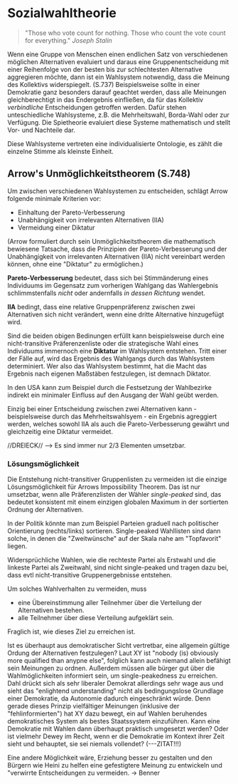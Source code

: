 # Sozialwahltheorie

> "Those who vote count for nothing.
> Those who count the vote count for everything."
> *Joseph Stalin*

Wenn eine Gruppe von Menschen einen endlichen Satz von verschiedenen möglichen Alternativen evaluiert und daraus eine Gruppenentscheidung mit einer Reihenfolge von der besten bis zur schlechtesten Alternative aggregieren möchte, dann ist ein Wahlsystem notwendig, dass die Meinung des Kollektivs widerspiegelt. (S.737)
Beispielsweise sollte in einer Demokratie ganz besonders darauf geachtet werden, dass alle Meinungen gleichberechtigt in das Endergebnis einfließen, da für das Kollektiv *verbindliche* Entscheidungen getroffen werden.
Dafür stehen unteschiedliche Wahlsysteme, z.B. die Mehrheitswahl, Borda-Wahl oder  zur Verfügung.
Die Spietheorie evaluiert diese Systeme mathematisch und stellt Vor- und Nachteile dar.

Diese Wahlsysteme vertreten eine individualisierte Ontologie, es zählt die einzelne Stimme als kleinste Einheit.
<!-- TODO MH: das steht so etwas alleine im Wald, und ich verstehe es auch nicht so ganz. Wahlsysteme vertreten keine Ontologie; Denkapparate wie Sozialwahltheorie tun das. Was ihr hier wohl meint ist eher in den Annahmen über Präferenzen zu finden, welche Sozialwahltheorie trifft (vollständig, etc.) – am besten diese Annahmen hier recht früh dokumentieren, und dann darauf hinweisen was die Ontologie ist: nämlich *gegebene* Präferenzen von Individuen (was wären alternativen zu beidem?) -->


## Arrow's Unmöglichkeitstheorem (S.748)

Um zwischen verschiedenen Wahlsystemen zu entscheiden, schlägt Arrow folgende minimale Kriterien vor:
- Einhaltung der Pareto-Verbesserung
- Unabhängigkeit von irrelevanten Alternativen (IIA)
- Vermeidung einer Diktatur

(Arrow formuliert durch sein Unmöglichkeitstheorem die mathematisch bewiesene Tatsache, dass die Prinzipien der Pareto-Verbesserung und der Unabhängigkeit von irrelevanten Alternativen (IIA) nicht vereinbart werden können, ohne eine "Diktatur" zu ermöglichen.)
<!-- TODO MH: Dieser Satz hat eher Charakter einer Schlussfolgerung als eines Einleitungssatzes; vielleicht erstmal sagen:vor: ... -->

**Pareto-Verbesserung** bedeutet, dass sich bei Stimmänderung eines Individuums im Gegensatz zum vorherigen Wahlgang das Wahlergebnis schlimmstenfalls *nicht* oder andernfalls *in dessen Richtung* wendet.

**IIA** bedingt, dass eine relative Gruppenpräferenz zwischen zwei Alternativen sich nicht verändert, wenn eine dritte Alternative hinzugefügt wird.

Sind die beiden obigen Bedinungen erfüllt kann beispielsweise durch eine nicht-transitive Präferenzenliste oder die strategische Wahl eines Individuums immernoch eine **Diktatur** im Wahlsystem entstehen.
Tritt einer der Fälle auf, wird das Ergebnis des Wahlgangs durch das Wahlsystem determiniert.
Wer also das Wahlsystem bestimmt, hat die Macht das Ergebnis nach eigenen Maßstäben festzulegen, ist demnach Diktator.

In den USA kann zum Beispiel durch die Festsetzung der Wahlbezirke indirekt ein minimaler Einfluss auf den Ausgang der Wahl geübt werden.

Einzig bei einer Entscheidung zwischen zwei Alternativen kann - beispielsweise durch das Mehrheitswahlsyem - ein Ergebnis agreggiert werden, welches sowohl IIA als auch die Pareto-Verbesserung gewährt und gleichzeitig eine Diktatur vermeidet.

//DREIECK// --> Es sind immer nur 2/3 Elementen umsetzbar.
<!-- TODO MH: hier fehlt noch das Bild; am besten schonmal in auskommentierten Markdown-Bild verweis umbauen (siehe Issue wie das geht, oder einfach googlen nach der syntax) -->


### Lösungsmöglichkeit

Die Entstehung nicht-transitiver Gruppenlisten zu vermeiden ist die einzige Lösungsmöglichkeit für Arrows Impossibility Theorem.
Das ist nur umsetzbar, wenn alle Präferenzlisten der Wähler *single-peaked* sind, das bedeutet konsistent mit einem einzigen globalen Maximum in der sortierten Ordnung der Alternativen.
<!-- TODO MH: das müssen wir noch etwas genauer klären: gemeint ist: es gibt *eine* Ordnung über alle Wählerinnen der ordinal sortierten Optionen (!), bei der dann die Präferenzlisten jeder einzelnen Wählerin single-peaked sind. -->
<!-- TODO MH: single peaked übersetzen, internet fragen -->
<!-- ----Bild?----- -->
In der Politik könnte man zum Beispiel Parteien graduell nach politischer Orientierung (rechts/links) sortieren.
Single-peaked Wahllisten sind dann solche, in denen die "Zweitwünsche" auf der Skala nahe am "Topfavorit" liegen.
<!-- TODO MH: gemäß von mir o.g. ergänzung Bsp anpassen -->

Widersprüchliche Wahlen, wie die rechteste Partei als Erstwahl und die linkeste Partei als Zweitwahl, sind nicht single-peaked und tragen dazu bei, dass evtl nicht-transitive Gruppenergebnisse entstehen.
<!-- TODO MH: genau, absolut, gutes Beispiel. Im Sinne der o.g. Ergänzung liegt das problem hier darin, das eben *keine* eine Präferenzordnung findbar ist, die für alle Wähler single-peaked preferences hervor ruft. Man könnte bsp. als dimension populistisch/nicht-populistisch verwenden, dann wäre vielleicht für diese Extremwähler ihre ordnung single-peaked, aber für viele andere (eher an rechts-links orientierte Wähler) wäre sie es möglicherweise nicht. DAS ist das problem. -->

Um solches Wahlverhalten zu vermeiden, muss
- eine Übereinstimmung aller Teilnehmer über die Verteilung der Alternativen bestehen.
- alle Teilnehmer über diese Verteilung aufgeklärt sein.

Fraglich ist, wie dieses Ziel zu erreichen ist.

Ist es überhaupt aus demokratischer Sicht vertretbar, eine allgemein gültige Ordung der Alternativen festzulegen?
Laut XY ist "nobody (is) obviously more qualified than anypne else", folglich kann auch niemand allein befähigt sein Meinungen zu ordnen.
Außerdem müssen alle bürger gut über die Wahlmöglichkeiten informiert sein, um single-peakedness zu erreichen.
Dahl drückt sich als sehr liberaler Demokrat allerdings sehr wage aus und sieht das "enlightend understanding" nicht als bedingungslose Grundlage einer Demokratie, da
Autonomie dadurch eingeschränkt würde.
Denn gerade dieses Prinzip vielfältiger Meinungen (inklusive der "fehlinformierten") hat XY dazu bewegt, ein auf Wahlen beruhendes demokratisches System als bestes Staatssystem einzuführen.
Kann eine Demokratie mit Wahlen dann überhaupt praktisch umgesetzt werden?
Oder ist vielmehr Dewey im Recht, wenn er die Demokratie im Kontext ihrer Zeit sieht und behauptet, sie sei niemals vollendet? (---ZITAT!!!)

Eine andere Möglichkeit wäre, Erziehung besser zu gestalten und den Bürgern wie Heini zu helfen eine gefestigtere Meinung zu entwickeln und "verwirrte Entscheidungen zu vermeiden. -> Benner
<!-- FIXME: MH In den oberen Absätzen sind noch Fragmente, unübersetztes etc. drin. -->
<!-- TODO: MH außerdem sollten die oberen Paragrafen mit den Lösungen der single-peakedness Probleme deutlich knapper ausfallen; das war ja eher so eine Randbemerkung. Für uns ist es Interessant hier auf die Notwendigkeit von Bildung sowie den Widerspruch zu liberalen Verschreibungen hinzuweisen. -->
